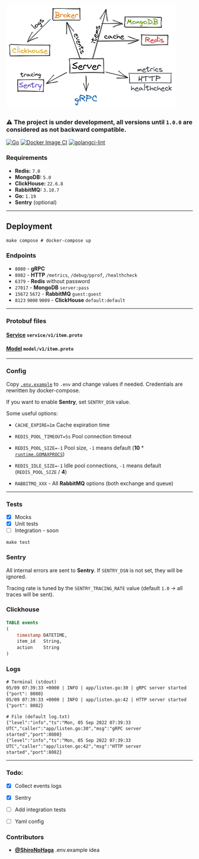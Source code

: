 ![scheme](api/scheme.png)


### ⚠️ The project is under development, all versions until `1.0.0` are considered as not backward compatible.

[![Go](https://github.com/illiafox/grpc-lake/actions/workflows/go.yml/badge.svg)](https://github.com/illiafox/grpc-lake/actions/workflows/go.yml)
[![Docker Image CI](https://github.com/illiafox/grpc-lake/actions/workflows/docker-image.yml/badge.svg)](https://github.com/illiafox/grpc-lake/actions/workflows/docker-image.yml)
[![golangci-lint](https://github.com/illiafox/grpc-lake/actions/workflows/golangci-lint.yml/badge.svg)](https://github.com/illiafox/grpc-lake/actions/workflows/golangci-lint.yml)

### Requirements

* **Redis:** `7.0`
* **MongoDB:** `5.0`
* **ClickHouse:** `22.6.8`
* **RabbitMQ:** `3.10.7`
* **Go:** `1.19`
* **Sentry** (optional)

---

## Deployment

```shell
make compose # docker-compose up
```

### Endpoints

* `8080` - **gRPC**
* `8082` - **HTTP** `/metrics`, `/debug/pprof`, `/healthcheck`
* `6379` - **Redis** without password
* `27017` - **MongoDB** `server:pass`
* `15672` `5672` - **RabbitMQ** `guest:guest`
* `8123` `9000` `9009` - **ClickHouse** `default:default`

---

### Protobuf files

#### [Service](api/item_service/service/v1/item.proto) `service/v1/item.proto`

#### [Model](api/item_service/model/v1/item.proto) `model/v1/item.proto`

---

### Config

Copy [`.env.example`](.env.example) to `.env` and change values if needed.
Credentials are rewritten by docker-compose. 

If you want to enable **Sentry**, set `SENTRY_DSN` value.

Some useful options:

* `CACHE_EXPIRE=1m` Cache expiration time

* `REDIS_POOL_TIMEOUT=5s`  Pool connection timeout
* `REDIS_POOL_SIZE=-1` Pool size, `-1` means default (**10** * [`runtime.GOMAXPROCS`](https://pkg.go.dev/runtime#GOMAXPROCS))
* `REDIS_IDLE_SIZE=-1` Idle pool connections, `-1` means default (`REDIS_POOL_SIZE` / **4**)

* `RABBITMQ_XXX` - All **RabbitMQ** options (both exchange and queue)


---

### Tests

* [x] Mocks
* [x] Unit tests
* [ ] Integration - soon

``` shell
make test
```

### Sentry
All internal errors are sent to **Sentry**. If `SENTRY_DSN` is not set, they will be ignored.

Tracing rate is tuned by the `SENTRY_TRACING_RATE` value (default `1.0` -> all traces will be sent).

### Clickhouse
```sql
TABLE events
(
    timestamp DATETIME,
    item_id   String,
    action    String
)
```

### Logs

``` shell
# Terminal (stdout)
05/09 07:39:33 +0000 | INFO | app/listen.go:30 | gRPC server started {"port": 8080}
05/09 07:39:33 +0000 | INFO | app/listen.go:42 | HTTP server started {"port": 8082}
```

``` shell
# File (default log.txt)
{"level":"info","ts":"Mon, 05 Sep 2022 07:39:33 UTC","caller":"app/listen.go:30","msg":"gRPC server started","port":8080}
{"level":"info","ts":"Mon, 05 Sep 2022 07:39:33 UTC","caller":"app/listen.go:42","msg":"HTTP server started","port":8082}
```

---

### Todo:

* [x] Collect events logs
* [x] Sentry
* [ ] Add integration tests
* [ ] Yaml config


### Contributors

* [**@ShiroNoHaga**](https://github.com/ShiroNoHaga) .env.example idea
